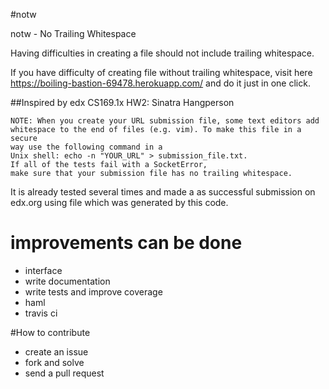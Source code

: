 #notw

notw - No Trailing Whitespace

Having difficulties in creating a file should not include  trailing whitespace.

If you have difficulty of creating file without trailing whitespace,
visit here https://boiling-bastion-69478.herokuapp.com/ and do it just in one click.

##Inspired by edx CS169.1x HW2: Sinatra Hangperson

    NOTE: When you create your URL submission file, some text editors add 
    whitespace to the end of files (e.g. vim). To make this file in a secure 
    way use the following command in a 
    Unix shell: echo -n "YOUR_URL" > submission_file.txt. 
    If all of the tests fail with a SocketError, 
    make sure that your submission file has no trailing whitespace.

It is already tested several times and made a as successful submission on edx.org using file which was generated by this code.



# improvements can be done

* interface 
* write documentation 
* write tests and improve coverage
* haml
* travis ci


#How to contribute

* create an issue
* fork and solve
* send a pull request